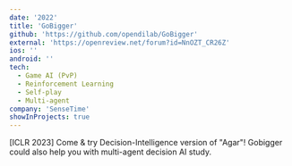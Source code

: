 ```yaml
---
date: '2022'
title: 'GoBigger'
github: 'https://github.com/opendilab/GoBigger'
external: 'https://openreview.net/forum?id=NnOZT_CR26Z'
ios: ''
android: ''
tech:
  - Game AI (PvP)
  - Reinforcement Learning
  - Self-play
  - Multi-agent
company: 'SenseTime'
showInProjects: true
---
```


[ICLR 2023] Come & try Decision-Intelligence version of "Agar"! Gobigger could also help you with multi-agent decision AI study.
